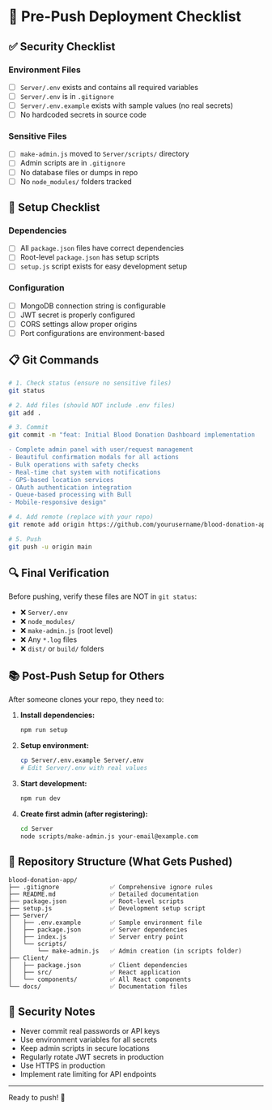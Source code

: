 # 🚀 Pre-Push Deployment Checklist

## ✅ Security Checklist

### Environment Files

- [ ] `Server/.env` exists and contains all required variables
- [ ] `Server/.env` is in `.gitignore`
- [ ] `Server/.env.example` exists with sample values (no real secrets)
- [ ] No hardcoded secrets in source code

### Sensitive Files

- [ ] `make-admin.js` moved to `Server/scripts/` directory
- [ ] Admin scripts are in `.gitignore`
- [ ] No database files or dumps in repo
- [ ] No `node_modules/` folders tracked

## 🔧 Setup Checklist

### Dependencies

- [ ] All `package.json` files have correct dependencies
- [ ] Root-level `package.json` has setup scripts
- [ ] `setup.js` script exists for easy development setup

### Configuration

- [ ] MongoDB connection string is configurable
- [ ] JWT secret is properly configured
- [ ] CORS settings allow proper origins
- [ ] Port configurations are environment-based

## 📋 Git Commands

```bash
# 1. Check status (ensure no sensitive files)
git status

# 2. Add files (should NOT include .env files)
git add .

# 3. Commit
git commit -m "feat: Initial Blood Donation Dashboard implementation

- Complete admin panel with user/request management
- Beautiful confirmation modals for all actions
- Bulk operations with safety checks
- Real-time chat system with notifications
- GPS-based location services
- OAuth authentication integration
- Queue-based processing with Bull
- Mobile-responsive design"

# 4. Add remote (replace with your repo)
git remote add origin https://github.com/yourusername/blood-donation-app.git

# 5. Push
git push -u origin main
```

## 🔍 Final Verification

Before pushing, verify these files are NOT in `git status`:

- ❌ `Server/.env`
- ❌ `node_modules/`
- ❌ `make-admin.js` (root level)
- ❌ Any `*.log` files
- ❌ `dist/` or `build/` folders

## 📚 Post-Push Setup for Others

After someone clones your repo, they need to:

1. **Install dependencies:**

   ```bash
   npm run setup
   ```

2. **Setup environment:**

   ```bash
   cp Server/.env.example Server/.env
   # Edit Server/.env with real values
   ```

3. **Start development:**

   ```bash
   npm run dev
   ```

4. **Create first admin (after registering):**
   ```bash
   cd Server
   node scripts/make-admin.js your-email@example.com
   ```

## 🎯 Repository Structure (What Gets Pushed)

```
blood-donation-app/
├── .gitignore              ✅ Comprehensive ignore rules
├── README.md               ✅ Detailed documentation
├── package.json            ✅ Root-level scripts
├── setup.js                ✅ Development setup script
├── Server/
│   ├── .env.example        ✅ Sample environment file
│   ├── package.json        ✅ Server dependencies
│   ├── index.js            ✅ Server entry point
│   └── scripts/
│       └── make-admin.js   ✅ Admin creation (in scripts folder)
├── Client/
│   ├── package.json        ✅ Client dependencies
│   ├── src/                ✅ React application
│   └── components/         ✅ All React components
└── docs/                   ✅ Documentation files
```

## 🔐 Security Notes

- Never commit real passwords or API keys
- Use environment variables for all secrets
- Keep admin scripts in secure locations
- Regularly rotate JWT secrets in production
- Use HTTPS in production
- Implement rate limiting for API endpoints

---

Ready to push! 🚀
